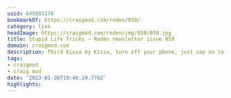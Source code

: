 ```yaml
---
uuid: 645601178
bookmarkOf: https://craigmod.com/roden/059/
category: link
headImage: https://craigmod.com/roden/img/059/059.jpg
title: Stupid Life Tricks — Roden newsletter issue 059
domain: craigmod.com
description: Third Kissa by Kissa, turn off your phone, just say no to jerks
tags:
- craigmod
- craig mod
date: '2023-01-26T19:46:19.776Z'
highlights:
---
```



